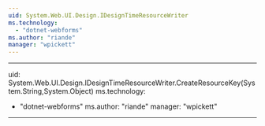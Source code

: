 ```yaml
---
uid: System.Web.UI.Design.IDesignTimeResourceWriter
ms.technology: 
  - "dotnet-webforms"
ms.author: "riande"
manager: "wpickett"
---
```


---
uid: System.Web.UI.Design.IDesignTimeResourceWriter.CreateResourceKey(System.String,System.Object)
ms.technology: 
  - "dotnet-webforms"
ms.author: "riande"
manager: "wpickett"
---
